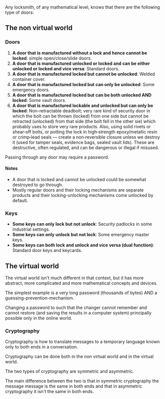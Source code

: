 Any locksmith, of any mathematical level, knows that there are the following type of doors:

## The non virtual world

### Doors

1. **A door that is manufactured without a lock and hence cannot be locked**: simple open/close/slide doors.
1. **A door that is manufactured unlocked or locked and can be either unlocked or locked and vice versa**: Standard doors.
1. **A door that is manufactured locked but cannot be unlocked**: Welded container cover.
1. **A door that is manufactured locked but can only be unlocked**: Some emergency doors.
1. **A door that is manufactured locked but can be both unlocked AND locked**: Some vault doors.
1. **A door that is manufactured lockable and unlocked but can only be locked**: Non-retractable deadbolt; very rare kind of security door in which the bolt can be thrown (locked) from one side but cannot be retracted (unlocked) from that side (the bolt fell in the other sie) which probably uses to store very rare products. Also, using solid rivets or shear‑off bolts, or potting the lock in high‑strength epoxy/metallic resin or crimp‑lead seals — create a non‑reversible closure unless we destroy it (used for tamper seals, evidence bags, sealed vault lids). These are destructive, often regulated, and can be dangerous or illegal if misused.

Passing through any door may require a password.

#### Notes

* A door that is locked and cannot be unlocked could be somewhat destroyed to go through.
* Mostly regular doors and their locking mechanisms are separate products and their locking-unlocking mechanisms come unlocked by default.

### Keys

* **Some keys can only lock but not unlock**: Security padlocks in some industrial settings. 
* **Some keys can only unlock but not lock**: Some emergency master keys.
* **Some keys can both lock and unlock and vice versa (dual function)**: Standard door keys and keycards.

## The virtual world

The virtual world isn't much different in that context, but it has more abstract, more complicated and more mathematical concepts and devices.

The simplest example is a very long password (thousands of bytes) AND a guessing-prevention-mechanism.

Changing a password to such that the changer cannot remember and cannot restore (and saving the results in a computer system) principally possible only in the online world.

### Cryptography

Cryptography is how to translate messages to a temporary language known only to both ends in a conversation.

Cryptography can be done both in the non virtual world and in the virtual world.

The two types of cryptography are symmetric and asymmetric.

The main difference between the two is that in symmetric cryptography the message message is the same in both ends and that in asymmetric cryptography it isn't the same in both ends.
